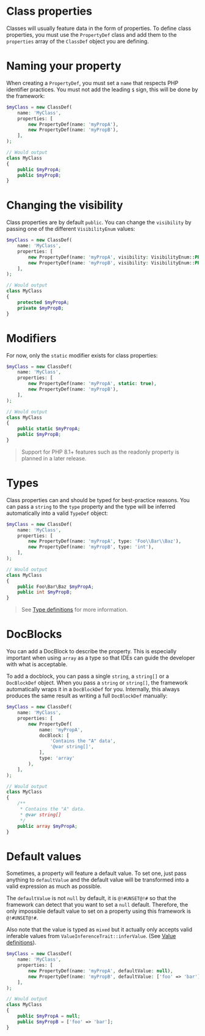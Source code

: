 # Class properties

Classes will usually feature data in the form of properties. To define class properties, you must use the `PropertyDef` class and add them to the `properties` array of the `ClassDef` object you are defining.

# Naming your property

When creating a `PropertyDef`, you must set a `name` that respects PHP identifier practices. You must not add the leading `$` sign, this will be done by the framework:

```php
$myClass = new ClassDef(
    name: 'MyClass',
    properties: [
        new PropertyDef(name: 'myPropA'),
        new PropertyDef(name: 'myPropB'),    
    ],
);

// Would output
class MyClass
{
    public $myPropA;
    public $myPropB;
}
```

# Changing the visibility

Class properties are by default `public`. You can change the `visibility` by passing one of the different `VisibilityEnum` values:

```php
$myClass = new ClassDef(
    name: 'MyClass',
    properties: [
        new PropertyDef(name: 'myPropA', visibility: VisibilityEnum::PROTECTED),
        new PropertyDef(name: 'myPropB', visibility: VisibilityEnum::PRIVATE),    
    ],
);

// Would output
class MyClass
{
    protected $myPropA;
    private $myPropB;
}
```

# Modifiers

For now, only the `static` modifier exists for class properties:

```php
$myClass = new ClassDef(
    name: 'MyClass',
    properties: [
        new PropertyDef(name: 'myPropA', static: true),
        new PropertyDef(name: 'myPropB'),    
    ],
);

// Would output
class MyClass
{
    public static $myPropA;
    public $myPropB;
}
```

> Support for PHP 8.1+ features such as the readonly property is planned in a later release.

# Types

Class properties can and should be typed for best-practice reasons. You can pass a `string` to the `type` property and the type will be inferred automatically into a valid `TypeDef` object:

```php
$myClass = new ClassDef(
    name: 'MyClass',
    properties: [
        new PropertyDef(name: 'myPropA', type: 'Foo\\Bar\\Baz'),
        new PropertyDef(name: 'myPropB', type: 'int'),    
    ],
);

// Would output
class MyClass
{
    public Foo\Bar\Baz $myPropA;
    public int $myPropB;
}
```

> See [Type definitions](../TypeDefinitions.md) for more information.

# DocBlocks

You can add a DocBlock to describe the property. This is especially important when using `array` as a type so that IDEs can guide the developer with what is acceptable.

To add a docblock, you can pass a single `string`, a `string[]` or a `DocBlockDef` object. When you pass a `string` or `string[]`, the framework automatically wraps it in a `DocBlockDef` for you. Internally, this always produces the same result as writing a full `DocBlockDef` manually:

```php
$myClass = new ClassDef(
    name: 'MyClass',
    properties: [
        new PropertyDef(
            name: 'myPropA',
            docBlock: [
                'Contains the "A" data',
                '@var string[]',
            ],
            type: 'array'
        ),    
    ],
);

// Would output
class MyClass
{
    /**
     * Contains the "A" data. 
     * @var string[] 
     */
    public array $myPropA;
}
```

# Default values

Sometimes, a property will feature a default value. To set one, just pass anything to `defaultValue` and the default value will be transformed into a valid expression as much as possible.

The `defaultValue` is not `null` by default, it is `@!#UNSET@!#` so that the framework can detect that you want to set a `null` default. Therefore, the only impossible default value to set on a property using this framework is `@!#UNSET@!#`.

Also note that the value is typed as `mixed` but it actually only accepts valid inferable values from `ValueInferenceTrait::inferValue`. (See [Value definitions](../ValueDefinitions.md)).

```php
$myClass = new ClassDef(
    name: 'MyClass',
    properties: [
        new PropertyDef(name: 'myPropA', defaultValue: null),
        new PropertyDef(name: 'myPropB', defaultValue: ['foo' => 'bar']),
    ],
);

// Would output
class MyClass
{
    public $myPropA = null;
    public $myPropB = ['foo' => 'bar'];
}
```